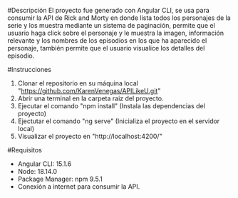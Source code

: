 #Descripción 
El proyecto fue generado con Angular CLI, se usa para consumir la API de Rick and Morty en donde lista todos los personajes de la serie y los muestra mediante un sistema de paginación, permite que el usuario haga click sobre el personaje y le muestra la imagen, información relevante y los nombres de los episodios en los que ha aparecido el personaje, también permite que el usuario visualice los detalles del episodio.

#Instrucciones 
1. Clonar el repositorio en su máquina local "https://github.com/KarenVenegas/APILikeU.git"
2. Abrir una terminal en la carpeta raiz del proyecto.
3. Ejecutar el comando "npm install" (Instala las dependencias del proyecto)
4. Ejectutar el comando "ng serve" (Inicializa el proyecto en el servidor local)
5. Visualizar el proyecto en "http://localhost:4200/"

#Requisitos 
- Angular CLI: 15.1.6
- Node: 18.14.0
- Package Manager: npm 9.5.1
- Conexión a internet para consumir la API.
